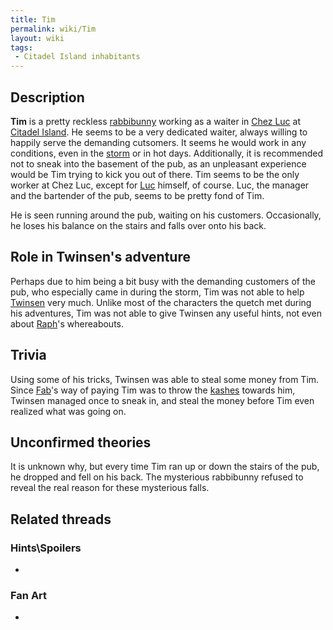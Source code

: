```yaml
---
title: Tim
permalink: wiki/Tim
layout: wiki
tags:
 - Citadel Island inhabitants
---
```


## Description

**Tim** is a pretty reckless [rabbibunny](rabbibunny "wikilink") working
as a waiter in [Chez Luc](Chez_Luc "wikilink") at [Citadel
Island](Citadel_Island "wikilink"). He seems to be a very dedicated
waiter, always willing to happily serve the demanding cutsomers. It
seems he would work in any conditions, even in the
[storm](storm "wikilink") or in hot days. Additionally, it is
recommended not to sneak into the basement of the pub, as an unpleasant
experience would be Tim trying to kick you out of there. Tim seems to be
the only worker at Chez Luc, except for [Luc](Luc "wikilink") himself,
of course. Luc, the manager and the bartender of the pub, seems to be
pretty fond of Tim.

He is seen running around the pub, waiting on his customers.
Occasionally, he loses his balance on the stairs and falls over onto his
back.

## Role in Twinsen's adventure

Perhaps due to him being a bit busy with the demanding customers of the
pub, who especially came in during the storm, Tim was not able to help
[Twinsen](Twinsen "wikilink") very much. Unlike most of the characters
the quetch met during his adventures, Tim was not able to give Twinsen
any useful hints, not even about [Raph](Raph "wikilink")'s whereabouts.

## Trivia

Using some of his tricks, Twinsen was able to steal some money from Tim.
Since [Fab](Fab "wikilink")'s way of paying Tim was to throw the
[kashes](kashes "wikilink") towards him, Twinsen managed once to sneak
in, and steal the money before Tim even realized what was going on.

## Unconfirmed theories

It is unknown why, but every time Tim ran up or down the stairs of the
pub, he dropped and fell on his back. The mysterious rabbibunny refused
to reveal the real reason for these mysterious falls.

## Related threads

### Hints\Spoilers

- 

### Fan Art

- 
